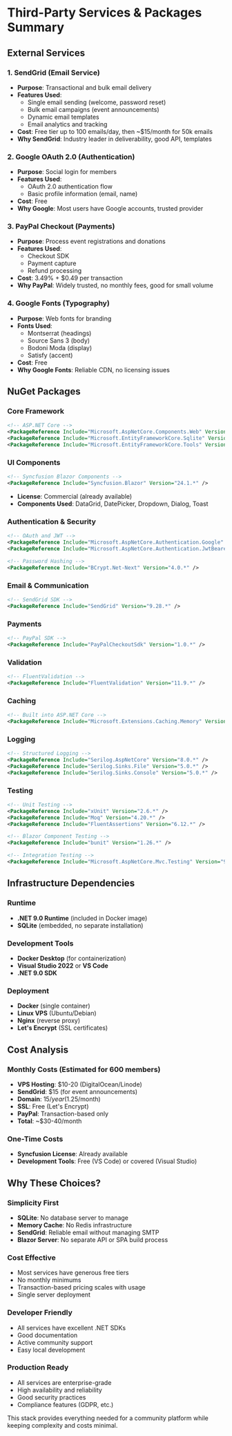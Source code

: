 # Third-Party Services & Packages Summary

## External Services

### 1. **SendGrid** (Email Service)
- **Purpose**: Transactional and bulk email delivery
- **Features Used**:
  - Single email sending (welcome, password reset)
  - Bulk email campaigns (event announcements)
  - Dynamic email templates
  - Email analytics and tracking
- **Cost**: Free tier up to 100 emails/day, then ~$15/month for 50k emails
- **Why SendGrid**: Industry leader in deliverability, good API, templates

### 2. **Google OAuth 2.0** (Authentication)
- **Purpose**: Social login for members
- **Features Used**:
  - OAuth 2.0 authentication flow
  - Basic profile information (email, name)
- **Cost**: Free
- **Why Google**: Most users have Google accounts, trusted provider

### 3. **PayPal Checkout** (Payments)
- **Purpose**: Process event registrations and donations
- **Features Used**:
  - Checkout SDK
  - Payment capture
  - Refund processing
- **Cost**: 3.49% + $0.49 per transaction
- **Why PayPal**: Widely trusted, no monthly fees, good for small volume

### 4. **Google Fonts** (Typography)
- **Purpose**: Web fonts for branding
- **Fonts Used**:
  - Montserrat (headings)
  - Source Sans 3 (body)
  - Bodoni Moda (display)
  - Satisfy (accent)
- **Cost**: Free
- **Why Google Fonts**: Reliable CDN, no licensing issues

## NuGet Packages

### Core Framework
```xml
<!-- ASP.NET Core -->
<PackageReference Include="Microsoft.AspNetCore.Components.Web" Version="9.0.*" />
<PackageReference Include="Microsoft.EntityFrameworkCore.Sqlite" Version="9.0.*" />
<PackageReference Include="Microsoft.EntityFrameworkCore.Tools" Version="9.0.*" />
```

### UI Components
```xml
<!-- Syncfusion Blazor Components -->
<PackageReference Include="Syncfusion.Blazor" Version="24.1.*" />
```
- **License**: Commercial (already available)
- **Components Used**: DataGrid, DatePicker, Dropdown, Dialog, Toast

### Authentication & Security
```xml
<!-- OAuth and JWT -->
<PackageReference Include="Microsoft.AspNetCore.Authentication.Google" Version="9.0.*" />
<PackageReference Include="Microsoft.AspNetCore.Authentication.JwtBearer" Version="9.0.*" />

<!-- Password Hashing -->
<PackageReference Include="BCrypt.Net-Next" Version="4.0.*" />
```

### Email & Communication
```xml
<!-- SendGrid SDK -->
<PackageReference Include="SendGrid" Version="9.28.*" />
```

### Payments
```xml
<!-- PayPal SDK -->
<PackageReference Include="PayPalCheckoutSdk" Version="1.0.*" />
```

### Validation
```xml
<!-- FluentValidation -->
<PackageReference Include="FluentValidation" Version="11.9.*" />
```

### Caching
```xml
<!-- Built into ASP.NET Core -->
<PackageReference Include="Microsoft.Extensions.Caching.Memory" Version="9.0.*" />
```

### Logging
```xml
<!-- Structured Logging -->
<PackageReference Include="Serilog.AspNetCore" Version="8.0.*" />
<PackageReference Include="Serilog.Sinks.File" Version="5.0.*" />
<PackageReference Include="Serilog.Sinks.Console" Version="5.0.*" />
```

### Testing
```xml
<!-- Unit Testing -->
<PackageReference Include="xUnit" Version="2.6.*" />
<PackageReference Include="Moq" Version="4.20.*" />
<PackageReference Include="FluentAssertions" Version="6.12.*" />

<!-- Blazor Component Testing -->
<PackageReference Include="bunit" Version="1.26.*" />

<!-- Integration Testing -->
<PackageReference Include="Microsoft.AspNetCore.Mvc.Testing" Version="9.0.*" />
```

## Infrastructure Dependencies

### Runtime
- **.NET 9.0 Runtime** (included in Docker image)
- **SQLite** (embedded, no separate installation)

### Development Tools
- **Docker Desktop** (for containerization)
- **Visual Studio 2022** or **VS Code**
- **.NET 9.0 SDK**

### Deployment
- **Docker** (single container)
- **Linux VPS** (Ubuntu/Debian)
- **Nginx** (reverse proxy)
- **Let's Encrypt** (SSL certificates)

## Cost Analysis

### Monthly Costs (Estimated for 600 members)
- **VPS Hosting**: $10-20 (DigitalOcean/Linode)
- **SendGrid**: $15 (for event announcements)
- **Domain**: $15/year ($1.25/month)
- **SSL**: Free (Let's Encrypt)
- **PayPal**: Transaction-based only
- **Total**: ~$30-40/month

### One-Time Costs
- **Syncfusion License**: Already available
- **Development Tools**: Free (VS Code) or covered (Visual Studio)

## Why These Choices?

### Simplicity First
- **SQLite**: No database server to manage
- **Memory Cache**: No Redis infrastructure
- **SendGrid**: Reliable email without managing SMTP
- **Blazor Server**: No separate API or SPA build process

### Cost Effective
- Most services have generous free tiers
- No monthly minimums
- Transaction-based pricing scales with usage
- Single server deployment

### Developer Friendly
- All services have excellent .NET SDKs
- Good documentation
- Active community support
- Easy local development

### Production Ready
- All services are enterprise-grade
- High availability and reliability
- Good security practices
- Compliance features (GDPR, etc.)

This stack provides everything needed for a community platform while keeping complexity and costs minimal.